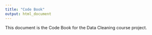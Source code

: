 ```yaml
---
title: "Code Book"
output: html_document
---
```


This document is the Code Book for the Data Cleaning course project.

